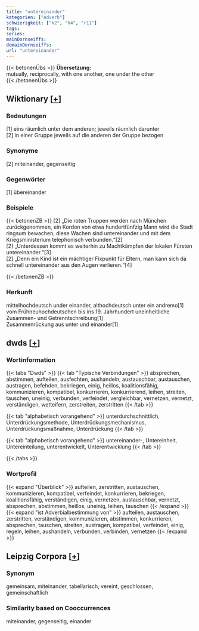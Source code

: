 ```yaml
---
title: "untereinander"
kategorien: ["Adverb"]
schwierigkeit: ["k2", "h4", "r11"]
tags:
series:
mainDornseiffs:
domainDornseiffs:
url: "untereinander"
---
```


{{< betonenÜbs >}}
**Übersetzung:**  
mutually, reciprocally, with one another, one under  the other  
{{< /betonenÜbs >}}

## Wiktionary [[+](https://de.wiktionary.org/wiki/untereinander)]

### Bedeutungen
[1] eins räumlich unter dem anderen; jeweils räumlich darunter  
[2] in einer Gruppe jeweils auf die anderen der Gruppe bezogen  

### Synonyme
[2] miteinander, gegenseitig  

### Gegenwörter
[1] übereinander  

### Beispiele
{{< betonenZB >}}
[2] „Die roten Truppen werden nach München zurückgenommen, ein Kordon von etwa hundertfünfzig Mann wird die Stadt ringsum bewachen, diese Wachen sind untereinander und mit dem Kriegsministerium telephonisch verbunden.“[2]  
[2] „Unterdessen kommt es weiterhin zu Machtkämpfen der lokalen Fürsten untereinander.“[3]  
[2] „Denn ein Kind ist ein mächtiger Fixpunkt für Eltern, man kann sich da schnell untereinander aus den Augen verlieren.“[4]  

{{< /betonenZB >}}
### Herkunft
mittelhochdeutsch under einander, althochdeutsch unter ein andremo[1]  
vom Frühneuhochdeutschen bis ins 19. Jahrhundert uneinheitliche Zusammen- und Getrenntschreibung[1]  
Zusammenrückung aus unter und einander[1]  



## dwds [[+](https://www.dwds.de/wb/untereinander)]

### Wortinformation
{{< tabs "Dwds" >}}
{{< tab "Typische Verbindungen" >}}
absprechen, abstimmen, aufteilen, ausfechten, aushandeln, austauschbar, austauschen, austragen, befehden, bekriegen, einig, heillos, koalitionsfähig, kommunizieren, kompatibel, konkurrieren, konkurrierend, leihen, streiten, tauschen, uneinig, verbunden, verfeindet, vergleichbar, vernetzen, vernetzt, verständigen, wetteifern, zerstreiten, zerstritten
{{< /tab >}}

{{< tab "alphabetisch vorangehend" >}}
unterdurchschnittlich, Unterdrückungsmethode, Unterdrückungsmechanismus, Unterdrückungsmaßnahme, Unterdrückung
{{< /tab >}}

{{< tab "alphabetisch vorangehend" >}}
untereinander-, Untereinheit, Untereinteilung, unterentwickelt, Unterentwicklung
{{< /tab >}}

{{< /tabs >}}

### Wortprofil
{{< expand "Überblick" >}} aufteilen, zerstritten, austauschen, kommunizieren, kompatibel, verfeindet, konkurrieren, bekriegen, koalitionsfähig, verständigen, einig, vernetzen, austauschbar, vernetzt, absprechen, abstimmen, heillos, uneinig, leihen, tauschen {{< /expand >}}
{{< expand "ist Adverbialbestimmung von" >}} aufteilen, austauschen, zerstritten, verständigen, kommunizieren, abstimmen, konkurrieren, absprechen, tauschen, streiten, austragen, kompatibel, verfeindet, einig, regeln, leihen, aushandeln, verbunden, verbinden, vernetzen {{< /expand >}}

## Leipzig Corpora [[+](https://corpora.uni-leipzig.de/en/res?word=untereinander&corpusId=deu_newscrawl-public_2018)]


### Synonym
gemeinsam, miteinander, tabellarisch, vereint, geschlossen, gemeinschaftlich


### Similarity based on Cooccurrences
miteinander, gegenseitig, einander

